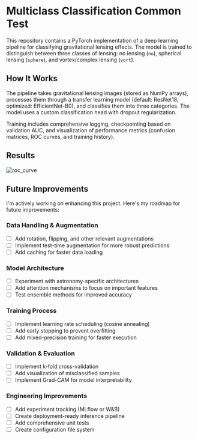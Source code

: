 # Multiclass Classification Common Test
This repository contains a PyTorch implementation of a deep learning pipeline for classifying gravitational lensing effects. The model is trained to distinguish between three classes of lensing: no lensing (`no`), spherical lensing (`sphere`), and vortex/complex lensing (`vort`).

## How It Works

The pipeline takes gravitational lensing images (stored as NumPy arrays), processes them through a transfer learning model (default: ResNet18, optimized: EfficientNet-B0), and classifies them into three categories. The model uses a custom classification head with dropout regularization.

Training includes comprehensive logging, checkpointing based on validation AUC, and visualization of performance metrics (confusion matrices, ROC curves, and training history).

## Results
![roc_curve](https://github.com/user-attachments/assets/2dc9b3da-b8c5-4c01-a772-71e34382c787)



## Future Improvements

I'm actively working on enhancing this project. Here's my roadmap for future improvements:

### Data Handling & Augmentation
- [ ] Add rotation, flipping, and other relevant augmentations
- [ ] Implement test-time augmentation for more robust predictions
- [ ] Add caching for faster data loading

### Model Architecture
- [ ] Experiment with astronomy-specific architectures
- [ ] Add attention mechanisms to focus on important features
- [ ] Test ensemble methods for improved accuracy

### Training Process
- [ ] Implement learning rate scheduling (cosine annealing)
- [ ] Add early stopping to prevent overfitting
- [ ] Add mixed-precision training for faster execution

### Validation & Evaluation
- [ ] Implement k-fold cross-validation
- [ ] Add visualization of misclassified samples
- [ ] Implement Grad-CAM for model interpretability

### Engineering Improvements
- [ ] Add experiment tracking (MLflow or W&B)
- [ ] Create deployment-ready inference pipeline
- [ ] Add comprehensive unit tests
- [ ] Create configuration file system
